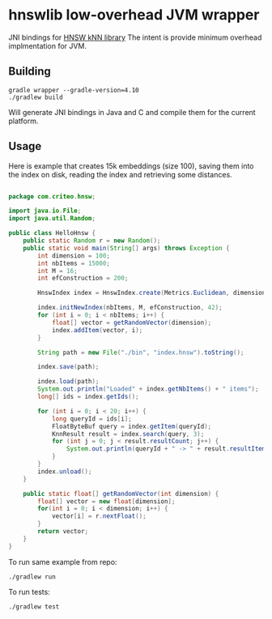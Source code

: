 # hnswlib low-overhead JVM wrapper
JNI bindings for [HNSW kNN library](https://github.com/nmslib/hnswlib) 
The intent is provide minimum overhead implmentation for JVM.

## Building
```
gradle wrapper --gradle-version=4.10
./gradlew build
```
Will generate JNI bindings in Java and C and compile them for the current platform.


## Usage
Here is example that creates 15k embeddings (size 100), saving them into the index on disk, reading the index and retrieving some distances.

```java

package com.criteo.hnsw;

import java.io.File;
import java.util.Random;

public class HelloHnsw {
    public static Random r = new Random();
    public static void main(String[] args) throws Exception {
        int dimension = 100;
        int nbItems = 15000;
        int M = 16;
        int efConstruction = 200;

        HnswIndex index = HnswIndex.create(Metrics.Euclidean, dimension);

        index.initNewIndex(nbItems, M, efConstruction, 42);
        for (int i = 0; i < nbItems; i++) {
            float[] vector = getRandomVector(dimension);
            index.addItem(vector, i);
        }

        String path = new File("./bin", "index.hnsw").toString();

        index.save(path);

        index.load(path);
        System.out.println("Loaded" + index.getNbItems() + " items");
        long[] ids = index.getIds();

        for (int i = 0; i < 20; i++) {
            long queryId = ids[i];
            FloatByteBuf query = index.getItem(queryId);
            KnnResult result = index.search(query, 3);
            for (int j = 0; j < result.resultCount; j++) {
                System.out.println(queryId + " -> " + result.resultItems[i] + " distance: " + result.resultDistances[i]);
            }
        }
        index.unload();
    }

    public static float[] getRandomVector(int dimension) {
        float[] vector = new float[dimension];
        for(int i = 0; i < dimension; i++) {
            vector[i] = r.nextFloat();
        }
        return vector;
    }
}

```

To run same example from repo:

```
./gradlew run
```

To run tests:

```
./gradlew test
```